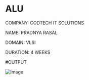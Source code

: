 # ALU

COMPANY: CODTECH IT SOLUTIONS

NAME: PRADNYA RASAL

DOMAIN: VLSI

DURATION: 4 WEEKS

#OUTPUT

![Image](https://github.com/user-attachments/assets/feb3750b-96b3-42f3-9e4d-91b4bbba1ac3)

